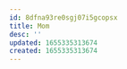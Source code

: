 ```yaml
---
id: 8dfna93re0sgj07i5gcopsx
title: Mom
desc: ''
updated: 1655335313674
created: 1655335313674
---
```



